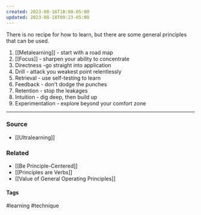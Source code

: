 ```yaml
---
created: 2023-08-16T18:08-05:00
updated: 2023-08-18T09:23-05:00
---
```

There is no recipe for how to learn, but there are some general principles that can be used.
1. [[Metalearning]] - start with a road map
2. [[Focus]] - sharpen your ability to concentrate
3. Directness -go straight into application
4. Drill - attack you weakest point relentlessly
5. Retrieval - use self-testing to learn
6. Feedback - don't dodge the punches
7. Retention - stop the leakages
8. Intuition - dig deep, then build up
9. Experimentation - explore beyond your comfort zone

---
### Source
- [[Ultralearning]]

### Related
- [[Be Principle-Centered]]
- [[Principles are Verbs]]
- [[Value of General Operating Principles]]

#### Tags
#learning #technique 